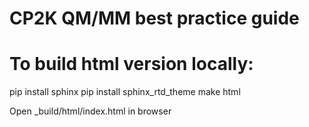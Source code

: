 # CP2K QM/MM best practice guide

To build html version locally:
==============================
pip install sphinx
pip install sphinx_rtd_theme
make html

Open _build/html/index.html in browser


